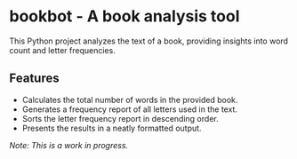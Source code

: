 # bookbot - A book analysis tool

This Python project analyzes the text of a book, providing insights into word count and letter frequencies.

## **Features**

- Calculates the total number of words in the provided book.
- Generates a frequency report of all letters used in the text.
- Sorts the letter frequency report in descending order.
- Presents the results in a neatly formatted output.

_Note: This is a work in progress._
